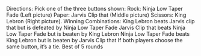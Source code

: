 Directions: Pick one of the three buttons shown:
Rock: Ninja Low Taper Fade (Left picture) 
Paper: Jarvis Clip that (Middle picture) 
Scissors: King Lebron (Right picture). 
Winning Combinations: 
King Lebron beats Jarvis clip that but is defeated by Ninja Low Taper Fade
Jarvis Clip that beats Ninja Low Taper Fade but is beaten by King Lebron
Ninja Low Taper Fade beats King Lebron but is beaten by Jarvis Clip that
If both players choose the same button, it’s a tie.
Best of 5 rounds
